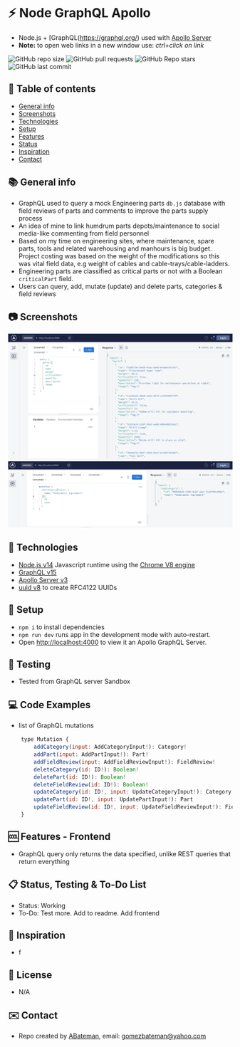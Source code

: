 # :zap: Node GraphQL Apollo

* Node.js + [GraphQL(https://graphql.org/) used with [Apollo Server](https://www.apollographql.com/docs/apollo-server/getting-started/)
* **Note:** to open web links in a new window use: _ctrl+click on link_

![GitHub repo size](https://img.shields.io/github/repo-size/AndrewJBateman/node-graphql-apollo?style=plastic)
![GitHub pull requests](https://img.shields.io/github/issues-pr/AndrewJBateman/node-graphql-apollo?style=plastic)
![GitHub Repo stars](https://img.shields.io/github/stars/AndrewJBateman/node-graphql-apollo?style=plastic)
![GitHub last commit](https://img.shields.io/github/last-commit/AndrewJBateman/node-graphql-apollo?style=plastic)

## :page_facing_up: Table of contents

* [General info](#general-info)
* [Screenshots](#screenshots)
* [Technologies](#technologies)
* [Setup](#setup)
* [Features](#features)
* [Status](#status)
* [Inspiration](#inspiration)
* [Contact](#contact)

## :books: General info

* GraphQL used to query a mock Engineering parts `db.js` database with field reviews of parts and comments to improve the parts supply process
* An idea of mine to link humdrum parts depots/maintenance to social media-like commenting from field personnel
* Based on my time on engineering sites, where maintenance, spare parts, tools and related warehousing and manhours is big budget. Project costing was based on the weight of the modifications so this was vital field data, e.g weight of cables and cable-trays/cable-ladders.
* Engineering parts are classified as critical parts or not with a Boolean `criticalPart` field.
* Users can query, add, mutate (update) and delete parts, categories & field reviews

## :camera: Screenshots

![Image](./imgs/query.png)
![Image](./imgs/mutate-addCategory.png)

## :signal_strength: Technologies

* [Node.js v14](https://nodejs.org/) Javascript runtime using the [Chrome V8 engine](https://v8.dev/)
* [GraphQL v15](https://graphql.org/)
* [Apollo Server v3](https://www.apollographql.com/docs/apollo-server/getting-started/)
* [uuid v8](https://www.npmjs.com/package/uuid) to create RFC4122 UUIDs

## :floppy_disk: Setup

* `npm i` to install dependencies
* `npm run dev` runs app in the development mode with auto-restart.
* Open [http://localhost:4000](http://localhost:4000) to view it an Apollo GraphQL Server.

## :wrench: Testing

* Tested from GraphQL server Sandbox

## :computer: Code Examples

* list of GraphQL mutations

```javascript
	type Mutation {
		addCategory(input: AddCategoryInput!): Category!
		addPart(input: AddPartInput!): Part!
		addFieldReview(input: AddFieldReviewInput!): FieldReview!
		deleteCategory(id: ID!): Boolean!
		deletePart(id: ID!): Boolean!
		deleteFieldReview(id: ID!): Boolean!
		updateCategory(id: ID!, input: UpdateCategoryInput!): Category
		updatePart(id: ID!, input: UpdatePartInput!): Part
		updateFieldReview(id: ID!, input: UpdateFieldReviewInput!): FieldReview
	}
```

## :cool: Features - Frontend

* GraphQL query only returns the data specified, unlike REST queries that return everything

## :clipboard: Status, Testing & To-Do List

* Status: Working
* To-Do: Test more. Add to readme. Add frontend

## :clap: Inspiration

* f

## :file_folder: License

* N/A

## :envelope: Contact

* Repo created by [ABateman](https://github.com/AndrewJBateman), email: gomezbateman@yahoo.com